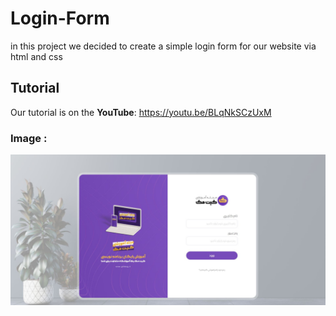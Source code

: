 # Login-Form
in this project we decided to create a simple login form for our website via html and css

## Tutorial
Our tutorial is on the <b>YouTube</b>:
https://youtu.be/BLqNkSCzUxM

### Image :
![login form](https://raw.githubusercontent.com/gitmag-group-admin/Login-Form/main/login-form.JPG)
